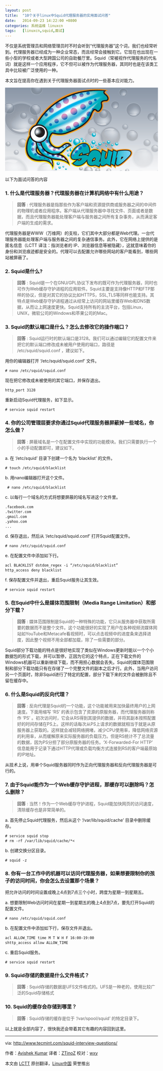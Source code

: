 ```yaml
---
layout: post
title:	"10个关于linux中Squid代理服务器的实用面试问答"
date:	2014-09-23 14:22:00 +0800 
categories:	系统运维 linuxcn 
tags:	[linuxcn,squid,面试]
---
```



不仅是系统管理员和网络管理员时不时会听到“代理服务器”这个词，我们也经常听到。代理服务器已经成为一种企业常态，而且经常会接触到它。它现在也出现在一些小型的学校或者大型跨国公司的自助餐厅里。Squid（常被视作代理服务的代名词）就是这样一个应用程序，它不但可以被作为代理服务器，其同时也是在该类工具中比较被广泛使用的一种。


本文旨在提高你在遇到关于代理服务器面试点时的一些基本应对能力。


![](/Asserts/Images/album/201409/23/142220gessges97uu9ey9p.png)


以下为面试问答的内容


### 1. 什么是代理服务器？代理服务器在计算机网络中有什么用途？



> 
> **回答** : 代理服务器是指那些作为客户端和资源提供商或服务器之间的中间件的物理机或者应用程序。客户端从代理服务器中寻找文件、页面或者是数据，而且代理服务器能处理客户端与服务器之间所有复杂事务，从而满足客户端的生成的需求。
> 
> 
> 


代理服务器是WWW（万维网）的支柱，它们其中大部分都是Web代理。一台代理服务器能处理客户端与服务器之间的复杂通信事务。此外，它在网络上提供的是匿名信息（LCTT 译注：指浏览者的 IP、浏览器信息等被隐藏），这就意味着你的身份和浏览痕迹都是安全的。代理可以去配置允许哪些网站的客户能看到，哪些网站被屏蔽了。


### 2. Squid是什么?



> 
> **回答** : Squid是一个在GNU/GPL协议下发布的既可作为代理服务器，同时也可作为Web缓存守护进程的应用软件。Squid主要是支持像HTTP和FTP那样的协议，但是对其它的协议比如HTTPS，SSL,TLS等同样也能支持。其特点是Web缓存守护进程通过从经常上访问的网站里缓存Web和DNS数据，从而让上网速度更快。Squid支持所有的主流平台，包括Linux，UNIX，微软公司的Windows和苹果公司的Mac。
> 
> 
> 


### 3. Squid的默认端口是什么？怎么去修改它的操作端口？



> 
> **回答** : Squid运行时的默认端口是3128。我们可以通过编辑它的配置文件来把它的默认端口修改成未被用户使用的端口，路径是 /etc/squid/squid.conf ，建议如下。
> 
> 
> 


用你的编辑器打开 ‘/etc/squid/squid.conf’ 文件。



```
# nano /etc/squid/squid.conf

```

现在把它修改成未被使用的其它端口，并保存退出。



```
http_port 3128

```

重新启动Squid代理服务，如下显示。



```
# service squid restart

```

### 4. 你的公司管理层要求你通过Squid代理服务器屏蔽掉一些域名，你怎么做？



> 
> **回答** : 屏蔽域名是一个在配置文件中实现的功能模块。我们只需要执行一个小的手动配置即可，建议如下。
> 
> 
> 


a. 在 ‘/etc/squid’ 目录下创建一个名为 ‘blacklist’ 的文件。



```
# touch /etc/squid/blacklist

```

b. 用nano编辑器打开这个文件。



```
 # nano /etc/squid/blacklist

```

c. 以每行一个域名的方式将想要屏蔽的域名写进这个文件里。



```
.facebook.com
.twitter.com
.gmail.com
.yahoo.com
...

```

d. 保存退出，然后从 ‘/etc/squid/squid.conf’ 打开Squid配置文件。



```
# nano /etc/squid/squid.conf

```

e. 在配置文件中添加如下行。



```
acl BLACKLIST dstdom_regex -i “/etc/squid/blacklist”
http_access deny blacklist

```

f. 保存配置文件并退出，重启Squid服务让其生效。



```
# service squid restart

```

### 5. 在Squid中什么是媒体范围限制（Media Range Limitation）和部分下载？



> 
> **回答** : 媒体范围限制是Squid的一种特殊的功能，它只从服务器中获取所需要的数据而不是整个文件。这个功能很好的实现了用户在各种视频流媒体网站如YouTube和Metacafe看视频时，可以点击视频中的进度条来选择进度，因此整个视频不用全部都加载，除了一些需要的部分。
> 
> 
> 


Squid部分下载功能的特点是很好地实现了类似在Windows更新时能以一个个小数据包的形式下载，并可以暂停，正因为它的这个特点，正在下载文件的Windows机器可以重新继续下载，而不用担心数据会丢失。Squid的媒体范围限制和部分下载功能只有在存储了一个完整文件的副本之后才行。此外，当用户访问另一个页面时，除非Squid进行了特定的配置，部分下载下来的文件会被删除且不留在缓存中。


### 6. 什么是Squid的反向代理？



> 
> **回答** : 反向代理是Squid的一个功能，这个功能被用来加快最终用户的上网速度。下面用缩写 ‘RS’ 的表示包含了资源的原服务器，而代理服务器则称作 ‘PS’ 。初次访问时，它会从RS得到其提供的数据，并将其副本按照配置好的时间存储在PS上。这样的话每次从PS上请求的数据就相当于就是从原服务器上获取的。这样就会减轻网络拥堵，减少CPU使用率，降低网络资源的利用率，从而缓解原来实际服务器的负载压力。但是RS统计不了总流量的数据，因为PS分担了部分原服务器的任务。‘X-Forwarded-For HTTP’ 信息能用于记录下通过HTTP代理或负载均衡方式连接到RS的客户端最原始的IP地址。
> 
> 
> 


从技术上说，用单个Squid服务器同时作为正向代理服务器和反向代理服务器是可行的。


### 7. 由于Squid能作为一个Web缓存守护进程，那缓存可以删除吗？怎么删除？



> 
> **回答** : 当然！作为一个Web缓存守护进程，Squid能加快网页的访问速度，清除缓存也是非常简单的。
> 
> 
> 


a. 首先停止Squid代理服务，然后从这个 ‘/var/lib/squid/cache’ 目录中删除缓存。



```
# service squid stop
# rm -rf /var/lib/squid/cache/*<

```

b. 创建交换分区目录。



```
# squid -z

```

### 8. 你有一台工作中的机器可以访问代理服务器，如果想要限制你的孩子的访问时间，你会怎么去设置那个场景？


把允许访问的时间设置成晚上4点到7点三个小时，跨度为星期一到星期五。


a. 想要限制Web访问时间在星期一到星期五的晚上4点到7点，要先打开Squid的配置文件。



```
# nano /etc/squid/squid.conf

```

b. 在配置文件中添加如下行，保存文件并退出。



```
acl ALLOW_TIME time M T W H F 16:00-19:00
shttp_access allow ALLOW_TIME

```

c. 重启Squid服务。



```
# service squid restart

```

### 9. Squid存储的数据是什么文件格式？



> 
> **回答** : Squid存储的数据是UFS文件格式的。UFS是一种老的，使用比较广泛的Squid存储格式
> 
> 
> 


### 10. Squid的缓存会存储到哪里？



> 
> **回答** : Squid存储的缓存是位于 ‘/var/spool/squid’ 的特定目录下。
> 
> 
> 


以上就是全部内容了，很快我还会带着其它有趣的内容回到这里。




---


via: <http://www.tecmint.com/squid-interview-questions/>


作者：[Avishek Kumar](http://www.tecmint.com/author/avishek/) 译者：[ZTinoZ](https://github.com/ZTinoZ) 校对：[wxy](https://github.com/wxy)


本文由 [LCTT](https://github.com/LCTT/TranslateProject) 原创翻译，[Linux中国](http://linux.cn/) 荣誉推出
